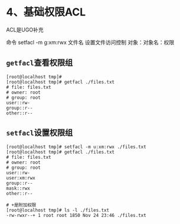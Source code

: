 # 4、基础权限ACL

ACL是UGO补充

命令
setfacl -m g:xm:rwx 文件名 设置文件访问控制 对象：对象名：权限

## `getfacl`查看权限组

```shell
[root@localhost tmp]# 
[root@localhost tmp]# getfacl ./files.txt 
# file: files.txt
# owner: root
# group: root
user::rw-
group::r--
other::r--
```

## `setfacl`设置权限组

```shell
[root@localhost tmp]# setfacl -m u:xm:rwx ./files.txt 
[root@localhost tmp]# getfacl ./files.txt 
# file: files.txt
# owner: root
# group: root
user::rw-
user:xm:rwx
group::r--
mask::rwx
other::r--

# +是附加权限
[root@localhost tmp]# ls -l ./files.txt 
-rw-rwxr--+ 1 root root 1850 Nov 24 23:46 ./files.txt

```